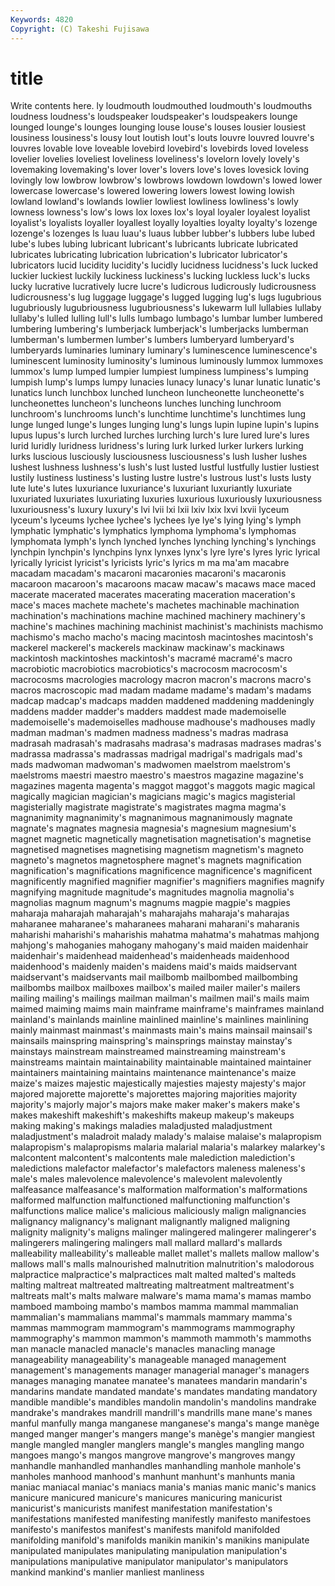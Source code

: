 ```yaml
---
Keywords: 4820 
Copyright: (C) Takeshi Fujisawa
---
```


# title

Write contents here.
ly loudmouth loudmouthed loudmouth's loudmouths loudness loudness's loudspeaker loudspeaker's loudspeakers
lounge lounged lounge's lounges lounging louse louse's louses lousier lousiest
lousiness lousiness's lousy lout loutish lout's louts louvre louvred louvre's
louvres lovable love loveable lovebird lovebird's lovebirds loved loveless lovelier
lovelies loveliest loveliness loveliness's lovelorn lovely lovely's lovemaking lovemaking's lover
lover's lovers love's loves lovesick loving lovingly low lowbrow lowbrow's
lowbrows lowdown lowdown's lowed lower lowercase lowercase's lowered lowering lowers
lowest lowing lowish lowland lowland's lowlands lowlier lowliest lowliness lowliness's
lowly lowness lowness's low's lows lox loxes lox's loyal loyaler
loyalest loyalist loyalist's loyalists loyaller loyallest loyally loyalties loyalty loyalty's
lozenge lozenge's lozenges ls luau luau's luaus lubber lubber's lubbers
lube lubed lube's lubes lubing lubricant lubricant's lubricants lubricate lubricated
lubricates lubricating lubrication lubrication's lubricator lubricator's lubricators lucid lucidity lucidity's
lucidly lucidness lucidness's luck lucked luckier luckiest luckily luckiness luckiness's
lucking luckless luck's lucks lucky lucrative lucratively lucre lucre's ludicrous
ludicrously ludicrousness ludicrousness's lug luggage luggage's lugged lugging lug's lugs
lugubrious lugubriously lugubriousness lugubriousness's lukewarm lull lullabies lullaby lullaby's lulled
lulling lull's lulls lumbago lumbago's lumbar lumber lumbered lumbering lumbering's
lumberjack lumberjack's lumberjacks lumberman lumberman's lumbermen lumber's lumbers lumberyard lumberyard's
lumberyards luminaries luminary luminary's luminescence luminescence's luminescent luminosity luminosity's luminous
luminously lummox lummoxes lummox's lump lumped lumpier lumpiest lumpiness lumpiness's
lumping lumpish lump's lumps lumpy lunacies lunacy lunacy's lunar lunatic
lunatic's lunatics lunch lunchbox lunched luncheon luncheonette luncheonette's luncheonettes luncheon's
luncheons lunches lunching lunchroom lunchroom's lunchrooms lunch's lunchtime lunchtime's lunchtimes
lung lunge lunged lunge's lunges lunging lung's lungs lupin lupine
lupin's lupins lupus lupus's lurch lurched lurches lurching lurch's lure
lured lure's lures lurid luridly luridness luridness's luring lurk lurked
lurker lurkers lurking lurks luscious lusciously lusciousness lusciousness's lush lusher
lushes lushest lushness lushness's lush's lust lusted lustful lustfully lustier
lustiest lustily lustiness lustiness's lusting lustre lustre's lustrous lust's lusts
lusty lute lute's lutes luxuriance luxuriance's luxuriant luxuriantly luxuriate luxuriated
luxuriates luxuriating luxuries luxurious luxuriously luxuriousness luxuriousness's luxury luxury's lvi
lvii lxi lxii lxiv lxix lxvi lxvii lyceum lyceum's lyceums
lychee lychee's lychees lye lye's lying lying's lymph lymphatic lymphatic's
lymphatics lymphoma lymphoma's lymphomas lymphomata lymph's lynch lynched lynches lynching
lynching's lynchings lynchpin lynchpin's lynchpins lynx lynxes lynx's lyre lyre's
lyres lyric lyrical lyrically lyricist lyricist's lyricists lyric's lyrics m
ma ma'am macabre macadam macadam's macaroni macaronies macaroni's macaronis macaroon
macaroon's macaroons macaw macaw's macaws mace maced macerate macerated macerates
macerating maceration maceration's mace's maces machete machete's machetes machinable machination
machination's machinations machine machined machinery machinery's machine's machines machining machinist
machinist's machinists machismo machismo's macho macho's macing macintosh macintoshes macintosh's
mackerel mackerel's mackerels mackinaw mackinaw's mackinaws mackintosh mackintoshes mackintosh's macramé
macramé's macro macrobiotic macrobiotics macrobiotics's macrocosm macrocosm's macrocosms macrologies macrology
macron macron's macrons macro's macros macroscopic mad madam madame madame's
madam's madams madcap madcap's madcaps madden maddened maddening maddeningly maddens
madder madder's madders maddest made mademoiselle mademoiselle's mademoiselles madhouse madhouse's
madhouses madly madman madman's madmen madness madness's madras madrasa madrasah
madrasah's madrasahs madrasa's madrasas madrases madras's madrassa madrassa's madrassas madrigal
madrigal's madrigals mad's mads madwoman madwoman's madwomen maelstrom maelstrom's maelstroms
maestri maestro maestro's maestros magazine magazine's magazines magenta magenta's maggot
maggot's maggots magic magical magically magician magician's magicians magic's magics
magisterial magisterially magistrate magistrate's magistrates magma magma's magnanimity magnanimity's magnanimous
magnanimously magnate magnate's magnates magnesia magnesia's magnesium magnesium's magnet magnetic
magnetically magnetisation magnetisation's magnetise magnetised magnetises magnetising magnetism magnetism's magneto
magneto's magnetos magnetosphere magnet's magnets magnification magnification's magnifications magnificence magnificence's
magnificent magnificently magnified magnifier magnifier's magnifiers magnifies magnify magnifying magnitude
magnitude's magnitudes magnolia magnolia's magnolias magnum magnum's magnums magpie magpie's
magpies maharaja maharajah maharajah's maharajahs maharaja's maharajas maharanee maharanee's maharanees
maharani maharani's maharanis maharishi maharishi's maharishis mahatma mahatma's mahatmas mahjong
mahjong's mahoganies mahogany mahogany's maid maiden maidenhair maidenhair's maidenhead maidenhead's
maidenheads maidenhood maidenhood's maidenly maiden's maidens maid's maids maidservant maidservant's
maidservants mail mailbomb mailbombed mailbombing mailbombs mailbox mailboxes mailbox's mailed
mailer mailer's mailers mailing mailing's mailings mailman mailman's mailmen mail's
mails maim maimed maiming maims main mainframe mainframe's mainframes mainland
mainland's mainlands mainline mainlined mainline's mainlines mainlining mainly mainmast mainmast's
mainmasts main's mains mainsail mainsail's mainsails mainspring mainspring's mainsprings mainstay
mainstay's mainstays mainstream mainstreamed mainstreaming mainstream's mainstreams maintain maintainability maintainable
maintained maintainer maintainers maintaining maintains maintenance maintenance's maize maize's maizes
majestic majestically majesties majesty majesty's major majored majorette majorette's majorettes
majoring majorities majority majority's majorly major's majors make maker maker's
makers make's makes makeshift makeshift's makeshifts makeup makeup's makeups making
making's makings maladies maladjusted maladjustment maladjustment's maladroit malady malady's malaise
malaise's malapropism malapropism's malapropisms malaria malarial malaria's malarkey malarkey's malcontent
malcontent's malcontents male malediction malediction's maledictions malefactor malefactor's malefactors maleness
maleness's male's males malevolence malevolence's malevolent malevolently malfeasance malfeasance's malformation
malformation's malformations malformed malfunction malfunctioned malfunctioning malfunction's malfunctions malice malice's
malicious maliciously malign malignancies malignancy malignancy's malignant malignantly maligned maligning
malignity malignity's maligns malinger malingered malingerer malingerer's malingerers malingering malingers
mall mallard mallard's mallards malleability malleability's malleable mallet mallet's mallets
mallow mallow's mallows mall's malls malnourished malnutrition malnutrition's malodorous malpractice
malpractice's malpractices malt malted malted's malteds malting maltreat maltreated maltreating
maltreatment maltreatment's maltreats malt's malts malware malware's mama mama's mamas
mambo mamboed mamboing mambo's mambos mamma mammal mammalian mammalian's mammalians
mammal's mammals mammary mamma's mammas mammogram mammogram's mammograms mammography mammography's
mammon mammon's mammoth mammoth's mammoths man manacle manacled manacle's manacles
manacling manage manageability manageability's manageable managed management management's managements manager
managerial manager's managers manages managing manatee manatee's manatees mandarin mandarin's
mandarins mandate mandated mandate's mandates mandating mandatory mandible mandible's mandibles
mandolin mandolin's mandolins mandrake mandrake's mandrakes mandrill mandrill's mandrills mane
mane's manes manful manfully manga manganese manganese's manga's mange manège
manged manger manger's mangers mange's manège's mangier mangiest mangle mangled
mangler manglers mangle's mangles mangling mango mangoes mango's mangos mangrove
mangrove's mangroves mangy manhandle manhandled manhandles manhandling manhole manhole's manholes
manhood manhood's manhunt manhunt's manhunts mania maniac maniacal maniac's maniacs
mania's manias manic manic's manics manicure manicured manicure's manicures manicuring
manicurist manicurist's manicurists manifest manifestation manifestation's manifestations manifested manifesting manifestly
manifesto manifestoes manifesto's manifestos manifest's manifests manifold manifolded manifolding manifold's
manifolds manikin manikin's manikins manipulate manipulated manipulates manipulating manipulation manipulation's
manipulations manipulative manipulator manipulator's manipulators mankind mankind's manlier manliest manliness
